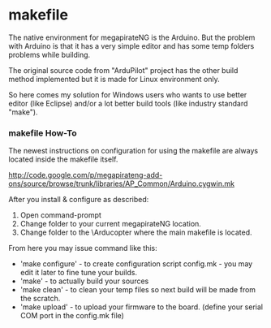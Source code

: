 # makefile #

The native environment for megapirateNG is the Arduino. But the problem with Arduino is that it has a very simple editor and has some temp folders problems while building.

The original source code from "ArduPilot" project has the other build method implemented but it is made for Linux environment only.

So here comes my solution for Windows users who wants to use better editor (like Eclipse) and/or a lot better build tools (like industry standard "make").



### makefile How-To ###

The newest instructions on configuration for using the makefile are always located inside the makefile itself.

http://code.google.com/p/megapirateng-add-ons/source/browse/trunk/libraries/AP_Common/Arduino.cygwin.mk

After you install & configure as described:

  1. Open command-prompt
  1. Change folder to your current megapirateNG location.
  1. Change folder to the \Arducopter where the main makefile is located.

From here you may issue command like this:
  * 'make configure' - to create configuration script config.mk - you may edit it later to fine tune your builds.
  * 'make' - to actually build your sources
  * 'make clean' - to clean your temp files so next build will be made from the scratch.
  * 'make upload' - to upload your firmware to the board. (define your serial COM port in the config.mk file)